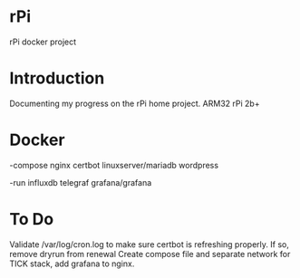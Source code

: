 # rPi
 rPi docker project

# Introduction
Documenting my progress on the rPi home project.
ARM32 rPi 2b+

# Docker
-compose
    nginx
    certbot
    linuxserver/mariadb
    wordpress

-run
    influxdb
    telegraf
    grafana/grafana

# To Do
Validate /var/log/cron.log to make sure certbot is refreshing properly.  If so, remove dryrun from renewal
Create compose file and separate network for TICK stack, add grafana to nginx.